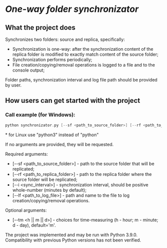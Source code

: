 # **_One-way folder synchronizator_**

## What the project does
Synchronizes two folders: source and replica, specifically:
* Synchronization is one-way: after the synchronization content of the replica folder
is modified to exactly match content of the source folder;
* Synchronization performs periodically;
* File creation/copying/removal operations is logged to a file and to the console
output;

Folder paths, synchronization interval and log file path should be provided by user.

## How users can get started with the project
### Call example (for Windows):
```kotlin
python synchronizator.py [--sf <path_to_source_folder>] [--rf <path_to_replica_folder>] [--i <sync_interval>] [--lf <path_to_log_file>]
```

\* for Linux use "python3" instead of "python"

If no arguments are provided, they will be requested.

Required arguments:
* [--sf <path_to_source_folder>] - path to the source folder that will be replicated;
* [--rf <path_to_replica_folder>] - path to the replica folder where the source folder will be replicated;
* [--i <sync_interval>] - synchronization interval, should be positive whole-number (minutes by default);
* [--lf <path_to_log_file>] - path and name to the file to log creation/copying/removal operations.

Optional arguments:
* [--tm <h || m || d>] - choices for time-measuring (h - hour; m - minute; d - day), default='m'.

The project was implemented and may be run with Python 3.9.0. Compatibility with previous Python versions has not been verified.
